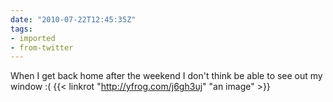 ```yaml
---
date: "2010-07-22T12:45:35Z"
tags:
- imported
- from-twitter
---
```

When I get back home after the weekend I don't think be able to see out my window :\(  {{< linkrot "http://yfrog.com/j6gh3uj" "an image" >}}
